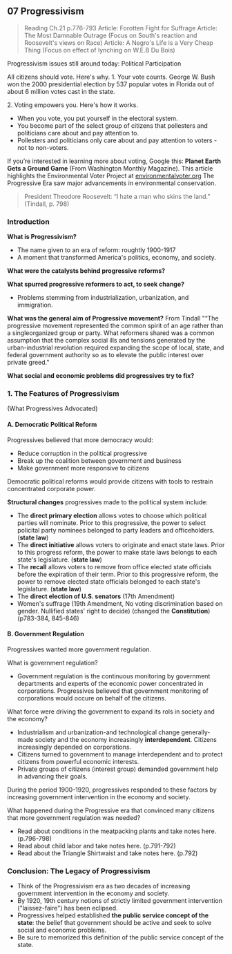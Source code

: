 ## 07 Progressivism

>Reading
Ch.21 p.776-793
Article: Forotten Fight for Suffrage
Article: The Most Damnable Outrage (Focus on South's reaction and Roosevelt's views on Race)
Article: A Negro's Life is a Very Cheap Thing (Focus on effect of lynching on W.E.B Du Bois)

Progressivism issues still around today: Political Participation

All citizens should vote. Here's why.
1\. Your vote counts.
George W. Bush won the 2000 presidential election by 537 popular votes in Florida out of about 6 million votes cast in the state.

2\. Voting empowers you. Here's how it works.
+ When you vote, you put yourself in the electoral system.
+ You become part of the select group of citizens that pollesters and politicians care about and pay attention to.
+ Pollesters and politicians only care about and pay attention to voters - not to non-voters.

If you’re interested in learning more about voting, Google this: **Planet Earth Gets a Ground Game** (From Washington Monthly Magazine). This article highlights the Environmental Voter Project at [environmentalvoter.org](environmentalvoter.org)
The Progressive Era saw major advancements in environmental conservation.

>President Theodore Roosevelt: “I hate a man who skins the land.” (Tindall, p. 798)

### Introduction
**What is Progressivism?**
+ The name given to an era of reform: roughtly 1900-1917
+ A moment that transformed America's politics, economy, and society.

**What were the catalysts behind progressive reforms?**

**What spurred progressive reformers to act, to seek change?**
+ Problems stemming from industrialization, urbanization, and immigration.

**What was the general aim of Progressive movement?**
From Tindall
"“The progressive movement represented the common spirit of an age rather than a singleorganized group or party. What reformers shared was a common assumption that the complex social ills and tensions generated by the urban-industrial revolution required expanding the scope of local, state, and federal government authority so as to elevate the public interest over private greed."

**What social and economic problems did progressives try to fix?**

### 1. The Features of Progressivism
(What Progressives Advocated)

#### A. Democratic Political Reform
Progressives believed that more democracy would:
+ Reduce corruption in the political progressive
+ Break up the coalition between government and business
+ Make government more responsive to citizens

Democratic political reforms would provide citizens with tools to restrain concentrated corporate power.

**Structural changes** progressives made to the political system include:
+ The **direct primary election** allows votes to choose which political parties will nominate. Prior to this progressive, the power to select policital party nominees belonged to party leaders and officeholders. (**state law**)
+ The **direct initiative** allows voters to originate and enact state laws. Prior to this progress reform, the power to make state laws belongs to each state's legislature. (**state law**)
+ The **recall** allows voters to remove from office elected state officials before the expiration of their term. Prior to this progressive reform, the power to remove elected state officials belonged to each state's legislature. (**state law**)
+ The **direct election of U.S. senators** (17th Amendment)
+ Women's suffrage (19th Amendment, No voting discrimination based on gender. Nullified states' right to decide) (changed the **Constitution**) (p783-384, 845-846)

#### B. Government Regulation
Progressives wanted more government regulation.

What is government regulation?
+ Government regulation is the continuous monitoring by government departments and experts of the economic power concentrated in corporations. Progressives believed that government monitoring of corporations would occure on behalf of the citizens.

What force were driving the government to expand its rols in society and the economy?
+ Industrialism and urbanization-and technological change generally-made society and the economy increasingly **interdependent**. Citizens increasingly depended on corporations.
+ Citizens turned to government to manage interdependent and to protect citizens from powerful economic interests.
+ Private groups of citizens (interest group) demanded government help in advancing their goals.

During the period 1900-1920, progressives responded to these factors by increasing government intervention in the economy and society.

What happened during the Progressive era that convinced many citizens that more government regulation was needed?
+ Read about conditions in the meatpacking plants and take notes here. (p.796-798)
+ Read about child labor and take notes here. (p.791-792)
+ Read about the Triangle Shirtwaist and take notes here. (p.792)

### Conclusion: The Legacy of Progressivism
+ Think of the Progressivism era as two decades of increasing government intervention in the economy and society.
+ By 1920, 19th century notions of strictly limited government intervention ("laissez-faire") has been eclipsed.
+ Progressives helped established **the public service concept of the state**: the belief that government should be active and seek to solve social and economic problems.
+ Be sure to memorized this definition of the public service concept of the state.
